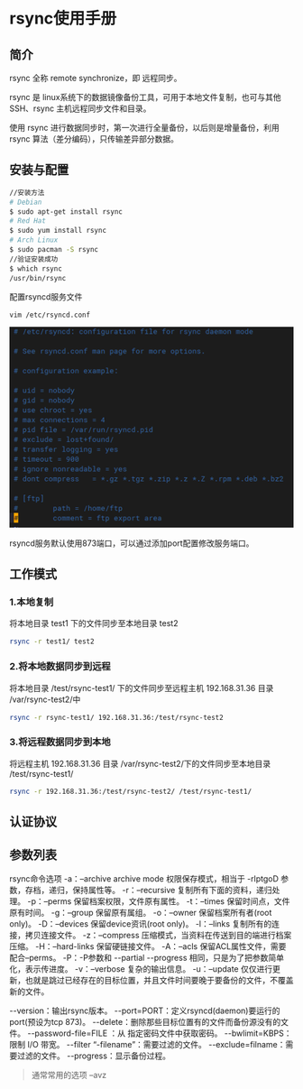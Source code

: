 # rsync使用手册

## 简介

rsync 全称 remote synchronize，即 远程同步。

rsync 是 linux系统下的数据镜像备份工具，可用于本地文件复制，也可与其他 SSH、rsync 主机远程同步文件和目录。

使用 rsync 进行数据同步时，第一次进行全量备份，以后则是增量备份，利用 rsync 算法（差分编码），只传输差异部分数据。

## 安装与配置

```sh
//安装方法
# Debian
$ sudo apt-get install rsync
# Red Hat
$ sudo yum install rsync
# Arch Linux
$ sudo pacman -S rsync
//验证安装成功
$ which rsync
/usr/bin/rsync
```

配置rsyncd服务文件

```sh
vim /etc/rsyncd.conf
```

![image-20230309153107797](./rsync%E4%BD%BF%E7%94%A8%E6%89%8B%E5%86%8C.assets/image-20230309153107797.png)

rsyncd服务默认使用873端口，可以通过添加port配置修改服务端口。

## 工作模式

### 1.本地复制

将本地目录 test1 下的文件同步至本地目录 test2

```sh
rsync -r test1/ test2
```

### 2.将本地数据同步到远程

将本地目录 /test/rsync-test1/ 下的文件同步至远程主机 192.168.31.36 目录 /var/rsync-test2/中

```sh
rsync -r rsync-test1/ 192.168.31.36:/test/rsync-test2
```

### 3.将远程数据同步到本地

将远程主机  192.168.31.36 目录 /var/rsync-test2/下的文件同步至本地目录 /test/rsync-test1/ 

```sh
rsync -r 192.168.31.36:/test/rsync-test2/ /test/rsync-test1/
```

## 认证协议

## 参数列表

rsync命令选项
-a：–archive archive mode 权限保存模式，相当于 -rlptgoD 参数，存档，递归，保持属性等。
-r：–recursive 复制所有下面的资料，递归处理。
-p：–perms 保留档案权限，文件原有属性。
-t：–times 保留时间点，文件原有时间。
-g：–group 保留原有属组。
-o：–owner 保留档案所有者(root only)。
-D：–devices 保留device资讯(root only)。
-l：–links 复制所有的连接，拷贝连接文件。
-z：–compress 压缩模式，当资料在传送到目的端进行档案压缩。
-H：–hard-links 保留硬链接文件。
-A：–acls 保留ACL属性文件，需要配合–perms。
-P：-P参数和 --partial --progress 相同，只是为了把参数简单化，表示传进度。
-v：–verbose 复杂的输出信息。
-u：–update 仅仅进行更新，也就是跳过已经存在的目标位置，并且文件时间要晚于要备份的文件，不覆盖新的文件。

--version：输出rsync版本。
--port=PORT：定义rsyncd(daemon)要运行的port(预设为tcp 873)。
--delete：删除那些目标位置有的文件而备份源没有的文件。
--password-file=FILE ：从 指定密码文件中获取密码。
--bwlimit=KBPS：限制 I/O 带宽。
--filter “-filename”：需要过滤的文件。
--exclude=filname：需要过滤的文件。
--progress：显示备份过程。

> 通常常用的选项 –avz
